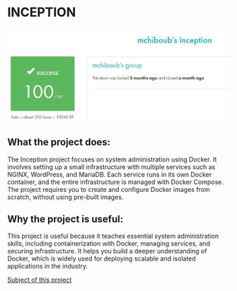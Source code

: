 # INCEPTION #

![My result on this project](result.jpg)

## What the project does: ##
The Inception project focuses on system administration using Docker. It involves setting up a small infrastructure with multiple services such as NGINX, WordPress, and MariaDB. Each service runs in its own Docker container, and the entire infrastructure is managed with Docker Compose. The project requires you to create and configure Docker images from scratch, without using pre-built images.

## Why the project is useful: ##
This project is useful because it teaches essential system administration skills, including containerization with Docker, managing services, and securing infrastructure. It helps you build a deeper understanding of Docker, which is widely used for deploying scalable and isolated applications in the industry.

[Subject of this project](en.subject.pdf)